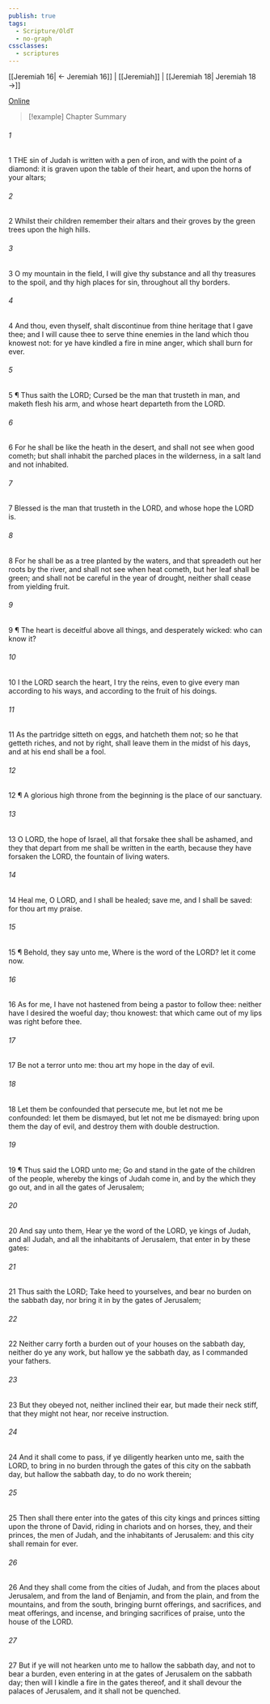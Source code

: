 ```yaml
---
publish: true
tags:
  - Scripture/OldT
  - no-graph
cssclasses:
  - scriptures
---
```

[[Jeremiah 16| ← Jeremiah 16]] | [[Jeremiah]] | [[Jeremiah 18| Jeremiah 18 →]]

[Online](https://churchofjesuschrist.org/study/scriptures/ot/jer/17?lang=eng)

>[!example] Chapter Summary
>
###### 1
1 THE sin of Judah is written with a pen of iron, and with the point of a diamond: it is graven upon the table of their heart, and upon the horns of your altars;
###### 2
2 Whilst their children remember their altars and their groves by the green trees upon the high hills.
###### 3
3 O my mountain in the field, I will give thy substance and all thy treasures to the spoil, and thy high places for sin, throughout all thy borders.
###### 4
4 And thou, even thyself, shalt discontinue from thine heritage that I gave thee; and I will cause thee to serve thine enemies in the land which thou knowest not: for ye have kindled a fire in mine anger, which shall burn for ever.
###### 5
5 ¶ Thus saith the LORD; Cursed be the man that trusteth in man, and maketh flesh his arm, and whose heart departeth from the LORD.
###### 6
6 For he shall be like the heath in the desert, and shall not see when good cometh; but shall inhabit the parched places in the wilderness, in a salt land and not inhabited.
###### 7
7 Blessed is the man that trusteth in the LORD, and whose hope the LORD is.
###### 8
8 For he shall be as a tree planted by the waters, and that spreadeth out her roots by the river, and shall not see when heat cometh, but her leaf shall be green; and shall not be careful in the year of drought, neither shall cease from yielding fruit.
###### 9
9 ¶ The heart is deceitful above all things, and desperately wicked: who can know it?
###### 10
10 I the LORD search the heart, I try the reins, even to give every man according to his ways, and according to the fruit of his doings.
###### 11
11 As the partridge sitteth on eggs, and hatcheth them not; so he that getteth riches, and not by right, shall leave them in the midst of his days, and at his end shall be a fool.
###### 12
12 ¶ A glorious high throne from the beginning is the place of our sanctuary.
###### 13
13 O LORD, the hope of Israel, all that forsake thee shall be ashamed, and they that depart from me shall be written in the earth, because they have forsaken the LORD, the fountain of living waters.
###### 14
14 Heal me, O LORD, and I shall be healed; save me, and I shall be saved: for thou art my praise.
###### 15
15 ¶ Behold, they say unto me, Where is the word of the LORD? let it come now.
###### 16
16 As for me, I have not hastened from being a pastor to follow thee: neither have I desired the woeful day; thou knowest: that which came out of my lips was right before thee.
###### 17
17 Be not a terror unto me: thou art my hope in the day of evil.
###### 18
18 Let them be confounded that persecute me, but let not me be confounded: let them be dismayed, but let not me be dismayed: bring upon them the day of evil, and destroy them with double destruction.
###### 19
19 ¶ Thus said the LORD unto me; Go and stand in the gate of the children of the people, whereby the kings of Judah come in, and by the which they go out, and in all the gates of Jerusalem;
###### 20
20 And say unto them, Hear ye the word of the LORD, ye kings of Judah, and all Judah, and all the inhabitants of Jerusalem, that enter in by these gates:
###### 21
21 Thus saith the LORD; Take heed to yourselves, and bear no burden on the sabbath day, nor bring it in by the gates of Jerusalem;
###### 22
22 Neither carry forth a burden out of your houses on the sabbath day, neither do ye any work, but hallow ye the sabbath day, as I commanded your fathers.
###### 23
23 But they obeyed not, neither inclined their ear, but made their neck stiff, that they might not hear, nor receive instruction.
###### 24
24 And it shall come to pass, if ye diligently hearken unto me, saith the LORD, to bring in no burden through the gates of this city on the sabbath day, but hallow the sabbath day, to do no work therein;
###### 25
25 Then shall there enter into the gates of this city kings and princes sitting upon the throne of David, riding in chariots and on horses, they, and their princes, the men of Judah, and the inhabitants of Jerusalem: and this city shall remain for ever.
###### 26
26 And they shall come from the cities of Judah, and from the places about Jerusalem, and from the land of Benjamin, and from the plain, and from the mountains, and from the south, bringing burnt offerings, and sacrifices, and meat offerings, and incense, and bringing sacrifices of praise, unto the house of the LORD.
###### 27
27 But if ye will not hearken unto me to hallow the sabbath day, and not to bear a burden, even entering in at the gates of Jerusalem on the sabbath day; then will I kindle a fire in the gates thereof, and it shall devour the palaces of Jerusalem, and it shall not be quenched.



